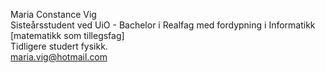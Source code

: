 Maria Constance Vig  
Sisteårsstudent ved UiO - Bachelor i Realfag med fordypning i Informatikk [matematikk som tillegsfag]  
Tidligere studert fysikk.  
maria.vig@hotmail.com  
